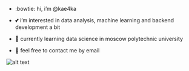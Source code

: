 + :bowtie: hi, i’m @kae4ka
 
+ :two_hearts: i’m interested in data analysis, machine learning and backend development a bit
 
+ :pencil: currently learning data science in moscow polytechnic university
 
+ :love_letter: feel free to contact me by email

![alt text](https://pa1.narvii.com/6520/5929eb7f0d26725c2010735f27e0523e7147a9c6_hq.gif)

